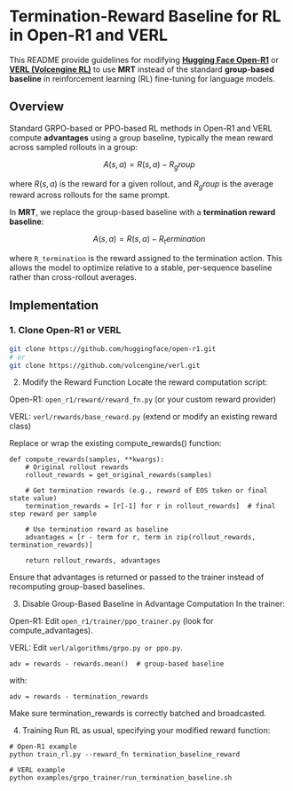 # Termination-Reward Baseline for RL in Open-R1 and VERL

This README provide guidelines for modifying **[Hugging Face Open-R1](https://github.com/huggingface/open-r1)** or **[VERL (Volcengine RL)](https://github.com/volcengine/verl)** to use **MRT** instead of the standard **group-based baseline** in reinforcement learning (RL) fine-tuning for language models.

## Overview

Standard GRPO-based or PPO-based RL methods in Open-R1 and VERL compute **advantages** using a group baseline, typically the mean reward across sampled rollouts in a group:

$$
A(s, a) = R(s, a) - R_group
$$

where $R(s, a)$ is the reward for a given rollout, and $R_group$ is the average reward across rollouts for the same prompt.

In **MRT**, we replace the group-based baseline with a **termination reward baseline**:

$$
A(s, a) = R(s, a) - R_termination
$$

where `R_termination` is the reward assigned to the termination action. This allows the model to optimize relative to a stable, per-sequence baseline rather than cross-rollout averages.

## Implementation

### 1. Clone Open-R1 or VERL

```bash
git clone https://github.com/huggingface/open-r1.git
# or
git clone https://github.com/volcengine/verl.git
```

2. Modify the Reward Function
   Locate the reward computation script:

Open-R1: `open_r1/reward/reward_fn.py` (or your custom reward provider)

VERL: `verl/rewards/base_reward.py` (extend or modify an existing reward class)

Replace or wrap the existing compute_rewards() function:

```
def compute_rewards(samples, **kwargs):
    # Original rollout rewards
    rollout_rewards = get_original_rewards(samples)

    # Get termination rewards (e.g., reward of EOS token or final state value)
    termination_rewards = [r[-1] for r in rollout_rewards]  # final step reward per sample

    # Use termination reward as baseline
    advantages = [r - term for r, term in zip(rollout_rewards, termination_rewards)]

    return rollout_rewards, advantages
```

Ensure that advantages is returned or passed to the trainer instead of recomputing group-based baselines.

3. Disable Group-Based Baseline in Advantage Computation
   In the trainer:

Open-R1: Edit `open_r1/trainer/ppo_trainer.py` (look for compute_advantages).

VERL: Edit `verl/algorithms/grpo.py or ppo.py`.

```
adv = rewards - rewards.mean()  # group-based baseline
```

with:

```
adv = rewards - termination_rewards
```

Make sure termination_rewards is correctly batched and broadcasted.

4. Training
   Run RL as usual, specifying your modified reward function:

```
# Open-R1 example
python train_rl.py --reward_fn termination_baseline_reward

# VERL example
python examples/grpo_trainer/run_termination_baseline.sh
```
